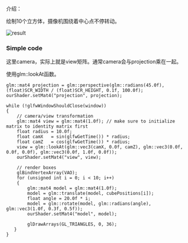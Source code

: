 介绍：

绘制10个立方体，摄像机围绕着中心点不停转动。

![result](/Users/wangdong/github/opengl/LearnOpenGL/src/1.getting_started/7.1.camera_circle/result.gif)



### Simple code

这里camera，实际上就是view矩阵。通常camera会与projection乘在一起。

使用glm::lookAt函数。

```
glm::mat4 projection = glm::perspective(glm::radians(45.0f), (float)SCR_WIDTH / (float)SCR_HEIGHT, 0.1f, 100.0f);
ourShader.setMat4("projection", projection); 

while (!glfwWindowShouldClose(window))
{
    // camera/view transformation
    glm::mat4 view = glm::mat4(1.0f); // make sure to initialize matrix to identity matrix first
    float radius = 10.0f;
    float camX   = sin(glfwGetTime()) * radius;
    float camZ   = cos(glfwGetTime()) * radius;
    view = glm::lookAt(glm::vec3(camX, 0.0f, camZ), glm::vec3(0.0f, 0.0f, 0.0f), glm::vec3(0.0f, 1.0f, 0.0f));
    ourShader.setMat4("view", view);

    // render boxes
    glBindVertexArray(VAO);
    for (unsigned int i = 0; i < 10; i++)
    {
        glm::mat4 model = glm::mat4(1.0f);
        model = glm::translate(model, cubePositions[i]);
        float angle = 20.0f * i;
        model = glm::rotate(model, glm::radians(angle), glm::vec3(1.0f, 0.3f, 0.5f));
        ourShader.setMat4("model", model);

    	glDrawArrays(GL_TRIANGLES, 0, 36);
   }
}
```


